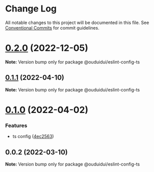 # Change Log

All notable changes to this project will be documented in this file.
See [Conventional Commits](https://conventionalcommits.org) for commit guidelines.

# [0.2.0](https://github.com/ouduidui/eslint-config/compare/v0.1.1...v0.2.0) (2022-12-05)

**Note:** Version bump only for package @ouduidui/eslint-config-ts





## [0.1.1](https://github.com/ouduidui/eslint-config/compare/v0.1.0...v0.1.1) (2022-04-10)

**Note:** Version bump only for package @ouduidui/eslint-config-ts





# [0.1.0](https://github.com/ouduidui/eslint-config/compare/v0.0.2...v0.1.0) (2022-04-02)


### Features

* ts config ([4ec2563](https://github.com/ouduidui/eslint-config/commit/4ec25636bc48c149959f289b25f319a647ea89f9))





## 0.0.2 (2022-03-10)

**Note:** Version bump only for package @ouduidui/eslint-config-ts
